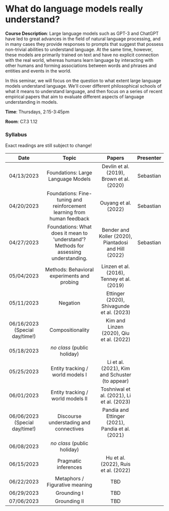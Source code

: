 # What do language models really understand?

**Course Description**: Large language models such as GPT-3 and ChatGPT have led to great advances in the field of natural language processing, and in many cases they provide responses to prompts that suggest that possess non-trivial abilities to understand language. At the same time, however, these models are primarily trained on text and have no explicit connection with the real world, whereas humans learn language by interacting with other humans and forming associations between words and phrases and entities and events in the world.

In this seminar, we will focus on the question to what extent large language models understand language. We'll cover different philosophical schools of what it means to understand language, and then focus on a series of recent empirical papers that aim to evaluate different aspects of language understanding in models.

**Time**: Thursdays, 2:15-3:45pm

**Room**: C7.3 1.12

### Syllabus

Exact readings are still subject to change!

|    Date    |                                         Topic                                        |                        Papers                        | Presenter |
|:----------:|:------------------------------------------------------------------------------------:|:----------------------------------------------------:|:---------:|
| 04/13/2023 |                          Foundations: Large Language Models                          |       Devlin et al. (2019), Brown et al. (2020)      | Sebastian |
| 04/20/2023 |        Foundations: Fine-tuning and reinforcement learning from human feedback       |                 Ouyang et al. (2022)                 | Sebastian |
| 04/27/2023 | Foundations: What does it mean to 'understand'? Methods for assessing understanding. | Bender and Koller (2020), Piantadosi and Hill (2022) | Sebastian |
| 05/04/2023 |                      Methods: Behavioral experiments and probing                     |      Linzen et al. (2016), Tenney et al. (2019)      |           |
| 05/11/2023 |                     Negation                     |      Ettinger (2020), Shivagunde et al. (2023)      |           |
| 06/16/2023 (Special day/time!) |                     Compositionality                     |      Kim and Linzen (2020), Qiu et al. (2022)     |           |
| 05/18/2023 |                        _no class_ (public holiday)                  |         |           |
| 05/25/2023 |                      Entity tracking / world models I                       |      Li et al. (2021), Kim and Schuster (to appear)    |           |
| 06/01/2023 |                        Entity tracking / world models II                    |   Toshniwal et al. (2021), Li et al. (2023)      |           |
| 06/06/2023 (Special day/time!) |  Discourse understading and connectives                                   |   Pandia and Ettinger (2021), Pandia et al. (2021)       |           |
| 06/08/2023 |                      _no class_ (public holiday)                    |        |           |
| 06/15/2023 |                        Pragmatic inferences                   |  Hu et al. (2022), Ruis et al. (2022)        |           |
| 06/22/2023 |                       Metaphors / Figurative meaning                       | TBD     |           |
| 06/29/2023 |                        Grounding I             |   TBD     |           |
| 07/06/2023 |                        Grounding II            |  TBD   |           |




